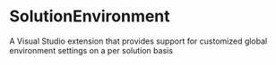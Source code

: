 # SolutionEnvironment
A Visual Studio extension that provides support for customized global environment settings on a per solution basis

